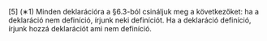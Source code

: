 [5] (∗1) Minden deklarációra a §6.3-ból csináljuk meg a következőket: ha a deklaráció nem definíció, írjunk neki definíciót.
Ha a deklaráció definíció, írjunk hozzá deklarációt ami nem definíció.
